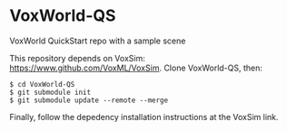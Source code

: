 # VoxWorld-QS
VoxWorld QuickStart repo with a sample scene

This repository depends on VoxSim: https://www.github.com/VoxML/VoxSim.  Clone VoxWorld-QS, then:

```
$ cd VoxWorld-QS
$ git submodule init
$ git submodule update --remote --merge
```

Finally, follow the depedency installation instructions at the VoxSim link.
